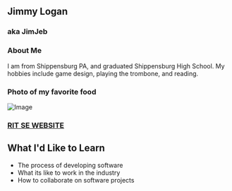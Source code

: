 ## Jimmy Logan
### aka JimJeb

### About Me

I am from Shippensburg PA, and graduated Shippensburg High School. My hobbies include game design, playing the trombone, and reading.

### Photo of my favorite food

![Image](https://www.dinneratthezoo.com/wp-content/uploads/2016/08/baked-buffalo-wings-11.jpg)

### [RIT SE WEBSITE](https://www.se.rit.edu)

## What I'd Like to Learn

- The process of developing software
- What its like to work in the industry
- How to collaborate on software projects


